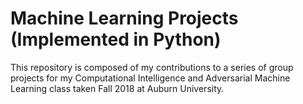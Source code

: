 # Machine Learning Projects (Implemented in Python)

This repository is composed of my contributions to a series of group projects for my Computational Intelligence and Adversarial Machine Learning class taken Fall 2018 at Auburn University. 
